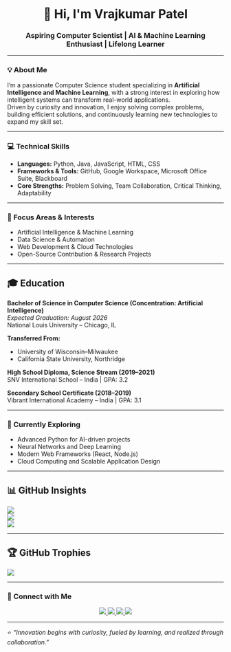 <!-- Profile README for vrajkumarpatel -->
<h1 align="center">👋 Hi, I'm Vrajkumar Patel</h1>
<h3 align="center">Aspiring Computer Scientist | AI & Machine Learning Enthusiast | Lifelong Learner</h3>

---

### 💡 About Me
I’m a passionate Computer Science student specializing in **Artificial Intelligence and Machine Learning**, with a strong interest in exploring how intelligent systems can transform real-world applications.  
Driven by curiosity and innovation, I enjoy solving complex problems, building efficient solutions, and continuously learning new technologies to expand my skill set.

---

### 💻 Technical Skills

- **Languages:** Python, Java, JavaScript, HTML, CSS  
- **Frameworks & Tools:** GitHub, Google Workspace, Microsoft Office Suite, Blackboard  
- **Core Strengths:** Problem Solving, Team Collaboration, Critical Thinking, Adaptability  

---

### 🧠 Focus Areas & Interests
- Artificial Intelligence & Machine Learning  
- Data Science & Automation  
- Web Development & Cloud Technologies  
- Open-Source Contribution & Research Projects  

---

## 🎓 Education

**Bachelor of Science in Computer Science (Concentration: Artificial Intelligence)**  
*Expected Graduation: August 2026*  
National Louis University – Chicago, IL  

**Transferred From:**  
- University of Wisconsin–Milwaukee  
- California State University, Northridge  

**High School Diploma, Science Stream (2019–2021)**  
SNV International School – India | GPA: 3.2  

**Secondary School Certificate (2018–2019)**  
Vibrant International Academy – India | GPA: 3.1  

---

### 🌱 Currently Exploring
- Advanced Python for AI-driven projects  
- Neural Networks and Deep Learning  
- Modern Web Frameworks (React, Node.js)  
- Cloud Computing and Scalable Application Design  

---

## 📊 GitHub Insights

![](https://github-readme-stats.vercel.app/api?username=vrajkumarpatel&theme=tokyonight&hide_border=false&include_all_commits=true&count_private=true)<br/>
![](https://nirzak-streak-stats.vercel.app/?user=vrajkumarpatel&theme=tokyonight&hide_border=false)<br/>
![](https://github-readme-stats.vercel.app/api/top-langs/?username=vrajkumarpatel&theme=tokyonight&hide_border=false&include_all_commits=true&count_private=true&layout=compact)

---

## 🏆 GitHub Trophies
![](https://github-profile-trophy.vercel.app/?username=vrajkumarpatel&theme=onedark&no-frame=true&no-bg=true&margin-w=4)

---

### 🤝 Connect with Me

<p align="center">
  <a href="https://github.com/vrajkumarpatel" target="_blank">
    <img src="https://img.shields.io/badge/GitHub-181717?style=for-the-badge&logo=github&logoColor=white"/>
  </a>
  <a href="(https://www.linkedin.com/in/vrajkumar-patel-87200017b/)" target="_blank">
    <img src="https://img.shields.io/badge/LinkedIn-0A66C2?style=for-the-badge&logo=linkedin&logoColor=white"/>
  </a>
  <a href="https://www.instagram.com/" target="_blank">
    <img src="https://img.shields.io/badge/Instagram-E4405F?style=for-the-badge&logo=instagram&logoColor=white"/>
  </a>
  <a href="https://twitter.com/" target="_blank">
    <img src="https://img.shields.io/badge/Twitter-1DA1F2?style=for-the-badge&logo=x&logoColor=white"/>
  </a>
</p>

---

⭐ *“Innovation begins with curiosity, fueled by learning, and realized through collaboration.”*
